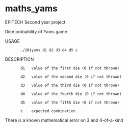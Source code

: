 # maths_yams

EPITECH Second year project

Dice probability of Yams game

USAGE

           ./201yams d1 d2 d3 d4 d5 c


DESCRIPTION

           d1   value of the first die (0 if not thrown)

           d2   value of the second die (0 if not thrown)

           d3   value of the third die (0 if not thrown)

           d4   value of the fourth die (0 if not thrown)

           d5   value of the fifth die (0 if not thrown)

           c    expected combination



There is a known mathematical error on 3 and 4-of-a-kind